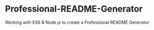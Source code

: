 # Professional-README-Generator
Working with ES6 &amp; Node.js to create a Professional README Generator
